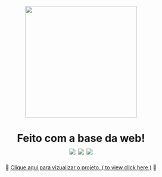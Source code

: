 <div align="center">
<img src="https://start.onebitcode.com/images/start-logoggg.png" width="300px">


<h1>Feito com a base da web!<br>
<img src="https://img.shields.io/badge/html5-%23E34F26.svg?style=for-the-badge&logo=html5&logoColor=white"/>
<img src="https://img.shields.io/badge/css3-%231572B6.svg?style=for-the-badge&logo=css3&logoColor=white"/>
<img src="https://img.shields.io/badge/javascript-%23323330.svg?style=for-the-badge&logo=javascript&logoColor=%23F7DF1E"/>
</h1>

📌 <a href="https://ingritedaiane.github.io/Calculadora-de-Gorjetas/" target="_blank"> Clique aqui para vizualizar o projeto. ( to view click here )</a> 📌
</div>
